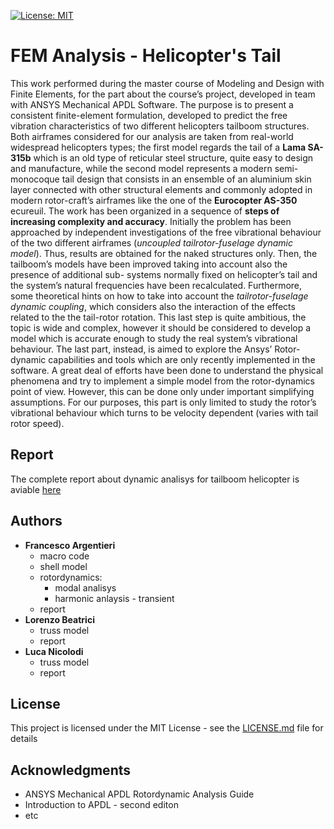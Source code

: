 [![License: MIT](https://img.shields.io/badge/license-MIT-orange.svg)](LICENSE.md)

# FEM Analysis - Helicopter's Tail

This work performed during the master course of Modeling and Design with Finite Elements, for the part about the course’s project, developed in team with ANSYS Mechanical APDL Software.
The purpose is to present a consistent finite-element formulation, developed to predict the free vibration characteristics of two different helicopters tailboom structures.
Both airframes considered for our analysis are taken from real-world widespread helicopters types; the first model regards the tail of a **Lama SA-315b** which is an old type of reticular steel structure, quite easy to design and manufacture, while the second model represents a modern semi-monocoque tail design that consists in an ensemble of an aluminium skin layer connected with other structural elements and commonly adopted in modern rotor-craft’s airframes like the one of the **Eurocopter AS-350** ecureuil.
The work has been organized in a sequence of __steps of increasing complexity and accuracy__. Initially the problem has been approached by independent investigations of the free vibrational behaviour of the two different airframes (*uncoupled tailrotor-fuselage dynamic model*). Thus, results are obtained for the naked structures only. Then, the tailboom’s models have been improved taking into account also the presence of additional sub- systems normally fixed on helicopter’s tail and the system’s natural frequencies have been recalculated. Furthermore, some theoretical hints on how to take into account the *tailrotor-fuselage dynamic coupling*, which considers also the interaction of the effects related to the the tail-rotor rotation. This last step is quite ambitious, the topic is wide and complex, however it should be considered to develop a model which is accurate enough to study the real system’s vibrational behaviour.
The last part, instead, is aimed to explore the Ansys’ Rotor-dynamic capabilities and tools which are only recently implemented in the software. A great deal of efforts have been done to understand the physical phenomena and try to implement a simple model from the rotor-dynamics point of view. However, this can be done only under important simplifying assumptions. For our purposes, this part is only limited to study the rotor’s vibrational behaviour which turns to be velocity dependent (varies with tail rotor speed).

## Report
The complete report about dynamic analisys for tailboom helicopter is aviable [here](https://github.com/frank1789/FEM-Analysis---Helicopter-s-Tail/Report/Ansys_Report.pdf)

## Authors

* **Francesco Argentieri**
    + macro code
    + shell model  
    + rotordynamics:
        + modal analisys
        + harmonic anlaysis - transient
    + report
* **Lorenzo Beatrici**
    + truss model
    + report
* **Luca Nicolodi**
    + truss model
    + report

## License

This project is licensed under the MIT License - see the [LICENSE.md](LICENSE.md) file for details

## Acknowledgments

* ANSYS Mechanical APDL Rotordynamic Analysis Guide
* Introduction to APDL - second editon
* etc
